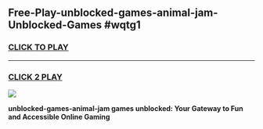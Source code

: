 
## Free-Play-unblocked-games-animal-jam-Unblocked-Games #wqtg1
<h3>
<a href="https://news.freeplayer.one?title=unblocked-games-animal-jam&ref=8M">CLICK TO PLAY</a></h3>
<hr>

<h3>
<a href="https://news.freeplayer.one?title=unblocked-games-animal-jam&ref=8M">CLICK 2 PLAY</a>
  
</h3>

<a href="https://news.freeplayer.one?title=unblocked-games-animal-jam&ref=8M"><img src="https://clearcache.store/games.png"></a>


**unblocked-games-animal-jam games unblocked: Your Gateway to Fun and Accessible Online Gaming**

